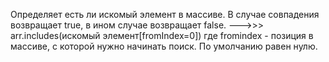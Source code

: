 Определяет есть ли искомый элемент в массиве. В случае совпадения возвращает true, в ином случае возвращает false.
--->>>   arr.includes(искомый элемент[fromIndex=0])
где fromindex - позиция в массиве, с которой нужно начинать поиск. По умолчанию равен нулю.
